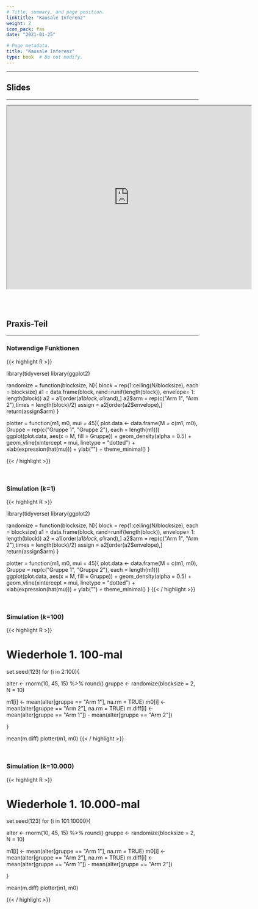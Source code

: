 ```yaml
---
# Title, summary, and page position.
linktitle: "Kausale Inferenz"
weight: 2
icon_pack: fas
date: "2021-01-25"

# Page metadata.
title: "Kausale Inferenz"
type: book  # Do not modify.
---
```


<style>
code{
  color: #2a7792;
}
.hljs{
  font-size: 14px
}

</style>

---

## Slides

---

<iframe src="https://drive.google.com/file/d/117bRqbY9wjSy8M7jakcYDjBxtYTMldmF/preview" width="640" height="480" allow="autoplay"></iframe>


<br></br>

## Praxis-Teil

---


### Notwendige Funktionen

{{< highlight R >}}

library(tidyverse)
library(ggplot2)

randomize = function(blocksize, N){
  block = rep(1:ceiling(N/blocksize), each = blocksize)
  a1 = data.frame(block, rand=runif(length(block)), envelope= 1: length(block))
  a2 = a1[order(a1$block,a1$rand),]
  a2$arm = rep(c("Arm 1", "Arm 2"),times = length(block)/2)
  assign = a2[order(a2$envelope),]
  return(assign$arm)
}

plotter = function(m1, m0, mui = 45){
  plot.data <- data.frame(M = c(m1, m0), Gruppe = rep(c("Gruppe 1", "Gruppe 2"),
                                       each = length(m1)))
  ggplot(plot.data, aes(x = M, fill = Gruppe)) + geom_density(alpha = 0.5) +
    geom_vline(xintercept = mui, linetype = "dotted") + xlab(expression(hat(mu))) +
    ylab("") + theme_minimal()
}

{{< / highlight >}}


<br>


### Simulation ($k$=1)

{{< highlight R >}}

library(tidyverse)
library(ggplot2)

randomize = function(blocksize, N){
  block = rep(1:ceiling(N/blocksize), each = blocksize)
  a1 = data.frame(block, rand=runif(length(block)), envelope= 1: length(block))
  a2 = a1[order(a1$block,a1$rand),]
  a2$arm = rep(c("Arm 1", "Arm 2"),times = length(block)/2)
  assign = a2[order(a2$envelope),]
  return(assign$arm)
}

plotter = function(m1, m0, mui = 45){
  plot.data <- data.frame(M = c(m1, m0), Gruppe = rep(c("Gruppe 1", "Gruppe 2"),
                                       each = length(m1)))
  ggplot(plot.data, aes(x = M, fill = Gruppe)) + geom_density(alpha = 0.5) +
    geom_vline(xintercept = mui, linetype = "dotted") + xlab(expression(hat(mu))) +
    ylab("") + theme_minimal()
}
{{< / highlight >}}


<br>


### Simulation ($k$=100)

{{< highlight R >}}
# Wiederhole 1. 100-mal
set.seed(123)
for (i in 2:100){

  alter <- rnorm(10, 45, 15) %>% round()
  gruppe <- randomize(blocksize = 2, N = 10)

  m1[i] <- mean(alter[gruppe == "Arm 1"], na.rm = TRUE)
  m0[i] <- mean(alter[gruppe == "Arm 2"], na.rm = TRUE)
  m.diff[i] <- mean(alter[gruppe == "Arm 1"]) - mean(alter[gruppe == "Arm 2"])

}

mean(m.diff)
plotter(m1, m0)
{{< / highlight >}}


<br>


### Simulation ($k$=10.000)

{{< highlight R >}}
# Wiederhole 1. 10.000-mal
set.seed(123)
for (i in 101:10000){

  alter <- rnorm(10, 45, 15) %>% round()
  gruppe <- randomize(blocksize = 2, N = 10)

  m1[i] <- mean(alter[gruppe == "Arm 1"], na.rm = TRUE)
  m0[i] <- mean(alter[gruppe == "Arm 2"], na.rm = TRUE)
  m.diff[i] <- mean(alter[gruppe == "Arm 1"]) - mean(alter[gruppe == "Arm 2"])

}

mean(m.diff)
plotter(m1, m0)

{{< / highlight >}}
